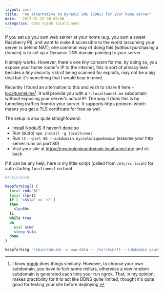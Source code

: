 ```yaml
---
layout: post
title:  "An alternative to Dynamic DNS (DDNS) for your home server"
date:   2017-01-22 00:00:00
categories: ddns ngrok localtunnel
---
```


If you set up you own web server at your home (e.g. you own a sweet Raspberry Pi), and want to make it accessible to the world (assuming your server is behind NAT), one common way of doing this (without purchasing a domain) is to set up a Dynamic DNS domain pointing to your server.

It simply works. However, there's one tiny concern for me: by doing so, you expose your home router's IP to the internet, this is sort of privacy leak besides a tiny security risk of being scanned for exploits, may not be a big deal but it's something that I would bear in mind.

Recently I found an alternative to this and wish to share it here - [localtunnel.me](https://localtunnel.github.io/www/)[^1]. It will provide you with a `*.localtunnel.me` subdomain without exposing your server's actual IP. The way it does this is by tunneling traffics from/to your server. It supports https protocol which means you get a TLS certificate for free as well.

The setup is also quite straighfoward:
- Install NodeJS if haven't done so
- Run (sudo) `npm install -g localtunnel`
- Run `lt --port 80 --subdomain mycooluniquedomain` (assume your http server runs on port 80)
- Visit your site at https://mycooluniquedomain.localtunnel.me and sit back

If it can be any help, here is my little script (called from `/etc/rc.local`) for auto starting `localtunnel` on boot:

~~~ bash
#!/bin/bash

keepforking() {
  local cmd="$1"
  local slp=$2
  if [ "x$slp" == "x" ]
  then
    slp=60s
  fi
  while true
  do
    eval $cmd
    sleep $slp
  done
}

keepforking "/sbin/runuser -u www-data -- /usr/bin/lt --subdomain yourcooluniquedomain --port 80" 5m
~~~

[^1]: I know [ngrok](https://ngrok.com/) does things similarly. However, to choose your own subdomain, you have to fork some dollars, otherwise a new random subdomain is generated each time your run ngrok. That, in my opinion, makes practibility for it to act like DDNS quite limited, thought it's quite good for testing your site before deploying.

